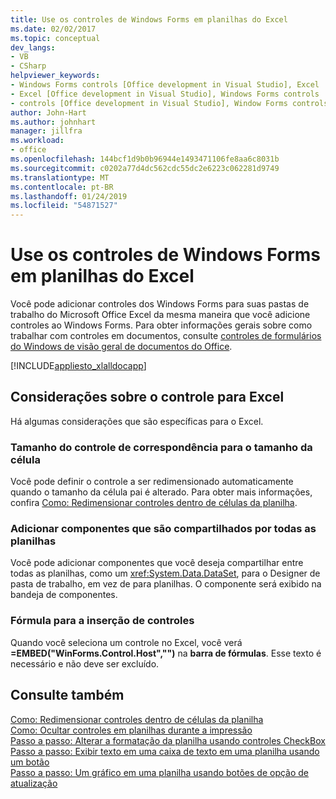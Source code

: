 ```yaml
---
title: Use os controles de Windows Forms em planilhas do Excel
ms.date: 02/02/2017
ms.topic: conceptual
dev_langs:
- VB
- CSharp
helpviewer_keywords:
- Windows Forms controls [Office development in Visual Studio], Excel
- Excel [Office development in Visual Studio], Windows Forms controls
- controls [Office development in Visual Studio], Window Forms controls
author: John-Hart
ms.author: johnhart
manager: jillfra
ms.workload:
- office
ms.openlocfilehash: 144bcf1d9b0b96944e1493471106fe8aa6c8031b
ms.sourcegitcommit: c0202a77d4dc562cdc55dc2e6223c062281d9749
ms.translationtype: MT
ms.contentlocale: pt-BR
ms.lasthandoff: 01/24/2019
ms.locfileid: "54871527"
---
```

# <a name="use-windows-forms-controls-on-excel-worksheets"></a>Use os controles de Windows Forms em planilhas do Excel
  Você pode adicionar controles dos Windows Forms para suas pastas de trabalho do Microsoft Office Excel da mesma maneira que você adicione controles ao Windows Forms. Para obter informações gerais sobre como trabalhar com controles em documentos, consulte [controles de formulários do Windows de visão geral de documentos do Office](../vsto/windows-forms-controls-on-office-documents-overview.md).  
  
 [!INCLUDE[appliesto_xlalldocapp](../vsto/includes/appliesto-xlalldocapp-md.md)]  
  
## <a name="control-considerations-for-excel"></a>Considerações sobre o controle para Excel  
 Há algumas considerações que são específicas para o Excel.  
  
### <a name="match-control-size-to-cell-size"></a>Tamanho do controle de correspondência para o tamanho da célula  
 Você pode definir o controle a ser redimensionado automaticamente quando o tamanho da célula pai é alterado. Para obter mais informações, confira [Como: Redimensionar controles dentro de células da planilha](../vsto/how-to-resize-controls-within-worksheet-cells.md).  
  
### <a name="add-components-that-are-shared-by-all-worksheets"></a>Adicionar componentes que são compartilhados por todas as planilhas  
 Você pode adicionar componentes que você deseja compartilhar entre todas as planilhas, como um <xref:System.Data.DataSet>, para o Designer de pasta de trabalho, em vez de para planilhas. O componente será exibido na bandeja de componentes.  
  
### <a name="formula-for-embedding-controls"></a>Fórmula para a inserção de controles  
 Quando você seleciona um controle no Excel, você verá **=EMBED("WinForms.Control.Host","")** na **barra de fórmulas**. Esse texto é necessário e não deve ser excluído.  
  
## <a name="see-also"></a>Consulte também  
 [Como: Redimensionar controles dentro de células da planilha](../vsto/how-to-resize-controls-within-worksheet-cells.md)   
 [Como: Ocultar controles em planilhas durante a impressão](../vsto/how-to-hide-controls-on-worksheets-when-printing.md)   
 [Passo a passo: Alterar a formatação da planilha usando controles CheckBox](../vsto/walkthrough-changing-worksheet-formatting-using-checkbox-controls.md)   
 [Passo a passo: Exibir texto em uma caixa de texto em uma planilha usando um botão](../vsto/walkthrough-displaying-text-in-a-text-box-in-a-worksheet-using-a-button.md)   
 [Passo a passo: Um gráfico em uma planilha usando botões de opção de atualização](../vsto/walkthrough-updating-a-chart-in-a-worksheet-using-radio-buttons.md)  
